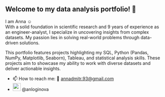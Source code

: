 ## Welcome to my data analysis portfolio! 👋

I am Anna ☺️  
With a solid foundation in scientific research and 9 years of experience as an engineer-analyst, I specialize in uncovering insights from complex datasets. My passion lies in solving real-world problems through data-driven solutions.

This portfolio features projects highlighting my SQL, Python (Pandas, NumPy, Matplotlib, Seaborn), Tableau, and statistical analysis skills. These projects aim to showcase my ability to work with diverse datasets and deliver actionable insights.

- 📫 How to reach me: 💌 annadmitr.93@gmail.com
- <img src="https://okeygeek.ru/wp-content/uploads/2020/08/telegram-2048x2048.png" width="25" /> @anloginova
